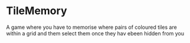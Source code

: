 # TileMemory
A game where you have to memorise where pairs of coloured tiles are within a grid and them select them once they hav ebeen hidden from you
